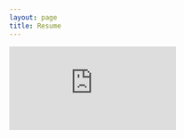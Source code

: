 ```yaml
---
layout: page
title: Resume
---
```


<embed src="https://github.com/ign1ka/ign1ka.github.io/blob/main/_media/Dorn_Resume.pdf" type="application/pdf"/>
